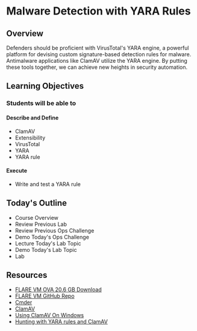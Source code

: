 # Malware Detection with YARA Rules

## Overview

Defenders should be proficient with VirusTotal's YARA engine, a powerful platform for devising custom signature-based detection rules for malware. Antimalware applications like ClamAV utilize the YARA engine. By putting these tools together, we can achieve new heights in security automation.

## Learning Objectives

### Students will be able to

#### Describe and Define

- ClamAV
- Extensibility
- VirusTotal
- YARA
- YARA rule

#### Execute

- Write and test a YARA rule

## Today's Outline

- Course Overview
- Review Previous Lab
- Review Previous Ops Challenge
- Demo Today's Ops Challenge
- Lecture Today's Lab Topic
- Demo Today's Lab Topic
- Lab

## Resources

- [FLARE VM OVA 20.6 GB Download](https://www.icloud.com/iclouddrive/03oKYIfm3RDAicOMlzGkrG0oA#class-31-34-flare-vm)
- [FLARE VM GitHub Repo](https://github.com/fireeye/flare-vm)
- [Cmder](https://cmder.net/)
- [ClamAV](http://www.clamav.net/)
- [Using ClamAV On Windows](https://blog.didierstevens.com/2017/08/24/quickpost-using-clamav-on-windows/)
- [Hunting with YARA rules and ClamAV](https://blog.nviso.eu/2017/02/14/hunting-with-yara-rules-and-clamav/)
